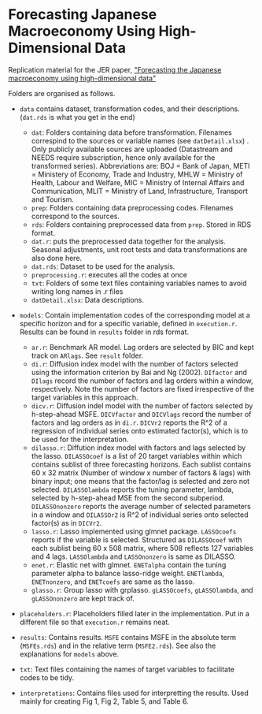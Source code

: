 # Forecasting Japanese Macroeconomy Using High-Dimensional Data
Replication material for the JER paper, ["Forecasting the Japanese macroeconomy using high-dimensional data"](https://link.springer.com/article/10.1007/s42973-020-00041-z)  

Folders are organised as follows.  
* `data` contains dataset, transformation codes, and their descriptions. (`dat.rds` is what you get in the end)  
    * `dat`: Folders containing data before transformation. Filenames correspind to the sources or variable names (see `datDetail.xlsx`) . Only publicly available sources are uploaded (Datastream and NEEDS require subscription, hence only available for the transformed series). Abbreviations are: BOJ = Bank of Japan, METI = Ministery of Economy, Trade and Industry, MHLW = Ministry of Health, Labour and Welfare, MIC = Ministry of Internal Affairs and Communication, MLIT = Ministry of Land, Infrastructure, Transport and Tourism. 
    * `prep`: Folders containing data preprocessing codes. Filenames correspond to the sources.  
    * `rds`: Folders containing preprocessed data from `prep`. Stored in RDS format.  
    * `dat.r`: puts the preprocessed data together for the analysis. Seasonal adjustments, unit root tests and data transformations are also done here.
    * `dat.rds`: Dataset to be used for the analysis.  
    * `preprocessing.r`: executes all the codes at once  
    * `txt`: Folders of some text files containing variables names to avoid writing long names in .r files
    * `datDetail.xlsx`: Data descriptions.  
  
* `models`: Contain implementation codes of the corresponding model at a specific horizon and for a specific variable, defined in `execution.r`. Results can be found in `results` folder in rds format.  
    * `ar.r`: Benchmark AR model. Lag orders are selected by BIC and kept track on `ARlags`. See `result` folder.  
    * `di.r`: Diffusion index model with the number of factors selected using the information criterion by Bai and Ng (2002). `DIfactor` and `DIlags` record the number of factors and lag orders within a window, respectively. Note the number of factors are fixed irrespective of the target variables in this approach.  
    * `dicv.r`: Diffusion indel model with the number of factors selected by h-step-ahead MSFE. `DICVfactor` and `DICVlags` record the number of factors and lag orders as in `di.r`. `DICVr2` reports the R^2 of a regression of individual series onto estimated factor(s), which is to be used for the interpretation.  
    * `dilasso.r`: Diffution index model with factors and lags selected by the lasso. `DILASSOcoef` is a list of 20 target variables within which contains sublist of three forecasting horizons. Each sublist contains 60 x 32 matrix (Number of window x number of factors & lags) with binary input; one means that the factor/lag is selected and zero not selected. `DILASSOlambda` reports the tuning parameter, lambda, selected by h-step-ahead MSE from the second subperiod. `DILASSOnonzero` reports the average number of selected parameters in a window and `DILASSOr2` is R^2 of individual series onto selected factor(s) as in `DICVr2`.  
    * `lasso.r`: Lasso implemented using glmnet package. `LASSOcoefs` reports if the variable is selected. Structured as `DILASSOcoef` with each sublist being 60 x 508 matrix, where 508 reflects 127 variables and 4 lags. `LASSOlambda` and `LASSOnonzero` is same as DILASSO.  
    * `enet.r`: Elastic net with glmnet. `ENETalpha` contain the tuning parameter alpha to balance lasso-ridge weight. `ENETlambda`, `ENETnonzero`, and `ENETcoefs` are same as the lasso.  
    * `glasso.r`: Group lasso with grplasso. `gLASSOcoefs`, `gLASSOlambda`, and `gLASSOnonzero` are kept track of.  

* `placeholders.r`: Placeholders filled later in the implementation. Put in a different file so that `execution.r` remains neat.  
* `results`: Contains results. `MSFE` contains MSFE in the absolute term (`MSFEs.rds`) and in the relative term (`MSFE2.rds`). See also the explanations for `models` above.   
* `txt`: Text files containing the names of target variables to facilitate codes to be tidy.  
* `interpretations`: Contains files used for interpretting the results. Used mainly for creating Fig 1, Fig 2, Table 5, and Table 6. 
